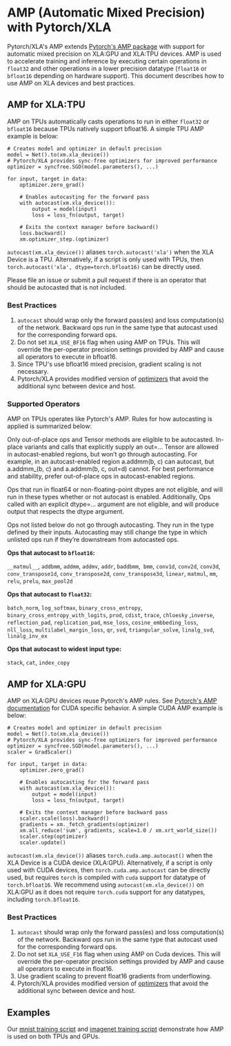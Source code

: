 # AMP (Automatic Mixed Precision) with Pytorch/XLA

Pytorch/XLA's AMP extends [Pytorch's AMP package](https://pytorch.org/docs/stable/amp.html) with support for automatic mixed precision on XLA:GPU and XLA:TPU devices.
AMP is used to accelerate training and inference by executing certain operations in `float32` and other operations in a lower precision datatype (`float16` or `bfloat16` depending on hardware support).
This document describes how to use AMP on XLA devices and best practices.

## AMP for XLA:TPU
AMP on TPUs automatically casts operations to run in either `float32` or `bfloat16` because TPUs natively support bfloat16. A simple TPU AMP example is below:

```
# Creates model and optimizer in default precision
model = Net().to(xm.xla_device())
# Pytorch/XLA provides sync-free optimizers for improved performance
optimizer = syncfree.SGD(model.parameters(), ...)

for input, target in data:
    optimizer.zero_grad()

    # Enables autocasting for the forward pass
    with autocast(xm.xla_device()):
        output = model(input)
        loss = loss_fn(output, target)

    # Exits the context manager before backward()
    loss.backward()
    xm.optimizer_step.(optimizer)
```
`autocast(xm.xla_device())` aliases `torch.autocast('xla')` when the XLA Device is a TPU. Alternatively, if a script is only used with TPUs, then `torch.autocast('xla', dtype=torch.bfloat16)` can be directly used.

Please file an issue or submit a pull request if there is an operator that should be autocasted that is not included.


### Best Practices
1. `autocast` should wrap only the forward pass(es) and loss computation(s) of the network. Backward ops run in the same type that autocast used for the corresponding forward ops.
2. Do not set `XLA_USE_BF16` flag when using AMP on TPUs. This will override the per-operator precision settings provided by AMP and cause all operators to execute in bfloat16.
3. Since TPU's use bfloat16 mixed precision, gradient scaling is not necessary.
4. Pytorch/XLA provides modified version of [optimizers](https://github.com/pytorch/xla/tree/main/torch_xla/amp/syncfree) that avoid the additional sync between device and host.

### Supported Operators
AMP on TPUs operates like Pytorch's AMP. Rules for how autocasting is applied is summarized below:

Only out-of-place ops and Tensor methods are eligible to be autocasted. In-place variants and calls that explicitly supply an out=... Tensor are allowed in autocast-enabled regions, but won’t go through autocasting. For example, in an autocast-enabled region a.addmm(b, c) can autocast, but a.addmm_(b, c) and a.addmm(b, c, out=d) cannot. For best performance and stability, prefer out-of-place ops in autocast-enabled regions.

Ops that run in float64 or non-floating-point dtypes are not eligible, and will run in these types whether or not autocast is enabled. Additionally, Ops called with an explicit dtype=... argument are not eligible, and will produce output that respects the dtype argument.

Ops not listed below do not go through autocasting. They run in the type defined by their inputs. Autocasting may still change the type in which unlisted ops run if they’re downstream from autocasted ops.

**Ops that autocast to `bfloat16`:**

`__matmul__`, `addbmm`, `addmm`, `addmv`, `addr`, `baddbmm`,` bmm`, `conv1d`, `conv2d`, `conv3d`, `conv_transpose1d`, `conv_transpose2d`, `conv_transpose3d`, `linear`, `matmul`, `mm`, `relu`, `prelu`, `max_pool2d`

**Ops that autocast to `float32`:**

`batch_norm`, `log_softmax`, `binary_cross_entropy`, `binary_cross_entropy_with_logits`, `prod`, `cdist`, `trace`, `chloesky` ,`inverse`, `reflection_pad`, `replication_pad`, `mse_loss`, `cosine_embbeding_loss`, `nll_loss`, `multilabel_margin_loss`, `qr`, `svd`, `triangular_solve`, `linalg_svd`, `linalg_inv_ex`

**Ops that autocast to widest input type:**

`stack`, `cat`, `index_copy`

## AMP for XLA:GPU
AMP on XLA:GPU devices reuse Pytorch's AMP rules. See [Pytorch's AMP documentation](https://pytorch.org/docs/stable/amp.html) for CUDA specific behavior. A simple CUDA AMP example is below:

```
# Creates model and optimizer in default precision
model = Net().to(xm.xla_device())
# Pytorch/XLA provides sync-free optimizers for improved performance
optimizer = syncfree.SGD(model.parameters(), ...)
scaler = GradScaler()

for input, target in data:
    optimizer.zero_grad()

    # Enables autocasting for the forward pass
    with autocast(xm.xla_device()):
        output = model(input)
        loss = loss_fn(output, target)

    # Exits the context manager before backward pass
    scaler.scale(loss).backward()
    gradients = xm._fetch_gradients(optimizer)
    xm.all_reduce('sum', gradients, scale=1.0 / xm.xrt_world_size())
    scaler.step(optimizer)
    scaler.update()
```

`autocast(xm.xla_device())` aliases `torch.cuda.amp.autocast()` when the XLA Device is a CUDA device (XLA:GPU). Alternatively, if a script is only used with CUDA devices, then `torch.cuda.amp.autocast` can be directly used, but requires `torch` is compiled with `cuda` support for datatype of `torch.bfloat16`. We recommend using `autocast(xm.xla_device())` on XLA:GPU as it does not require `torch.cuda` support for any datatypes, including `torch.bfloat16`.

### Best Practices
1. `autocast` should wrap only the forward pass(es) and loss computation(s) of the network. Backward ops run in the same type that autocast used for the corresponding forward ops.
2. Do not set `XLA_USE_F16` flag when using AMP on Cuda devices. This will override the per-operator precision settings provided by AMP and cause all operators to execute in float16.
3. Use gradient scaling to prevent float16 gradients from underflowing.
4. Pytorch/XLA provides modified version of [optimizers](https://github.com/pytorch/xla/tree/main/torch_xla/amp/syncfree) that avoid the additional sync between device and host.

## Examples
Our [mnist training script](https://github.com/pytorch/xla/blob/main/test/test_train_mp_mnist_amp.py) and [imagenet training script](https://github.com/pytorch/xla/blob/main/test/test_train_mp_imagenet_amp.py) demonstrate how AMP is used on both TPUs and GPUs.

